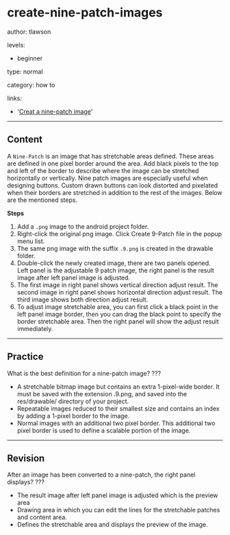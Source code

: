 # create-nine-patch-images
author: tlawson

levels:

  - beginner

type: normal

category: how to

links:

  - '[Creat a nine-patch image](http://www.dev2qa.com/android-nine-patch-image-example/)'

---
## Content

A `Nine-Patch` is an image that has stretchable areas defined. These areas are defined in one pixel border around the area. Add black pixels to the top and left of the border to describe where the image can be stretched horizontally or vertically. Nine patch images are especially useful when designing buttons. Custom drawn buttons can look distorted and pixelated when their borders are stretched in addition to the rest of the images. Below are the mentioned steps. 

**Steps** 

1. Add a `.png` image to the android project folder. 
2. Right-click the original png image. Click Create 9-Patch file in the popup menu list. 
3. The same png image with the suffix `.9.png` is created in the drawable folder. 
4. Double-click the newly created image, there are two panels opened. Left panel is the adjustable 9 patch image, the right panel is the result image after left panel image is adjusted.
5. The first image in right panel shows vertical direction adjust result. The second image in right panel shows horizontal direction adjust result. The third image shows both direction adjust result.
6. To adjust image stretchable area, you can first click a black point in the left panel image border, then you can drag the black point to specify the border stretchable area. Then the right panel will show the adjust result immediately.


---
## Practice

What is the best definition for a nine-patch image?
???

* A stretchable bitmap image but contains an extra 1-pixel-wide border. It must be saved with the extension .9.png, and saved into the res/drawable/ directory of your project.
* Repeatable images reduced to their smallest size and contains an index by adding a 1-pixel border to the image.
* Normal images with an additional two pixel border. This additional two pixel border is used to define a scalable portion of the image. 

---
## Revision

After an image has been converted to a nine-patch, the right panel displays?
???

* The result image after left panel image is adjusted which is the preview area
* Drawing area in which you can edit the lines for the stretchable patches and content area. 
* Defines the stretchable area and displays the preview of the image. 
